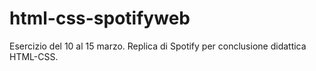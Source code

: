 # html-css-spotifyweb
Esercizio del 10 al 15 marzo. Replica di Spotify per conclusione didattica HTML-CSS.
